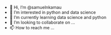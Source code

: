 - 👋 Hi, I’m @samuelnkamau
- 👀 I’m interested in python and data science
- 🌱 I’m currently learning data science and python
- 💞️ I’m looking to collaborate on ...
- 📫 How to reach me ...

<!---
samuelnkamau/samuelnkamau is a ✨ special ✨ repository because its `README.md` (this file) appears on your GitHub profile.
You can click the Preview link to take a look at your changes.
--->
